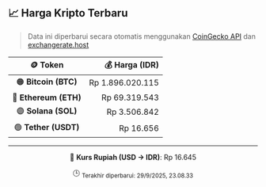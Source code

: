 

<!-- HARGA_KRIPTO -->
## 📈 Harga Kripto Terbaru

> Data ini diperbarui secara otomatis menggunakan [CoinGecko API](https://www.coingecko.com/) dan [exchangerate.host](https://exchangerate.host/)

<div align="center">

| 🪙 Token | 💰 Harga (IDR) |
|:------:|---------------:|
| 🟠 **Bitcoin (BTC)**   | Rp 1.896.020.115 |
| 🔵 **Ethereum (ETH)**  | Rp 69.319.543 |
| 🟣 **Solana (SOL)**    | Rp 3.506.842 |
| 🟢 **Tether (USDT)**   | Rp 16.656 |

---

💱 **Kurs Rupiah (USD → IDR)**: Rp 16.645

🕒 <sub>Terakhir diperbarui: 29/9/2025, 23.08.33</sub>

</div>
<!-- /HARGA_KRIPTO -->